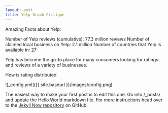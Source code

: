 ```yaml
---
layout: post
title: Yelp Graph Critique
---
```


Amazing Facts about Yelp:

Number of Yelp reviews (cumulative): 77.3 million reviews
Number of claimed local business on Yelp: 2.1 million
Number of countries that Yelp is available in: 27

Yelp has become the go-to place for many consumers looking for ratings and reviews of a variety of businesses. 

How is rating distributed 


![_config.yml]({{ site.baseurl }}/images/config.png)

The easiest way to make your first post is to edit this one. Go into /_posts/ and update the Hello World markdown file. For more instructions head over to the [Jekyll Now repository](https://github.com/barryclark/jekyll-now) on GitHub.
